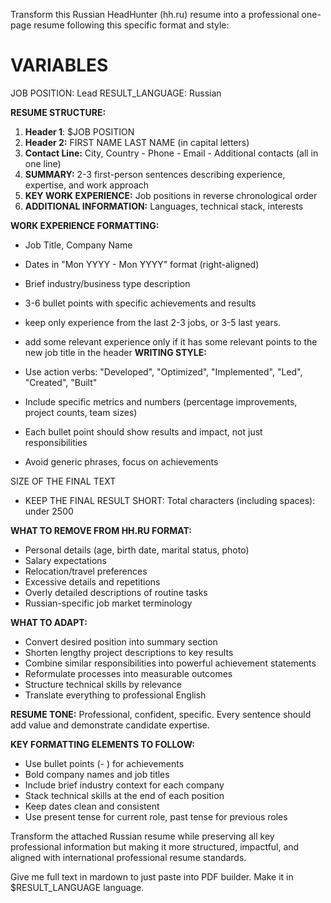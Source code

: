 Transform this Russian HeadHunter (hh.ru) resume into a professional one-page resume following this specific format and style:

# VARIABLES

JOB POSITION: Lead
RESULT_LANGUAGE: Russian

**RESUME STRUCTURE:**

1. **Header 1**: $JOB POSITION
2. **Header 2:** FIRST NAME LAST NAME (in capital letters)
3. **Contact Line:** City, Country - Phone - Email - Additional contacts (all in one line)
4. **SUMMARY:** 2-3 first-person sentences describing experience, expertise, and work approach
5. **KEY WORK EXPERIENCE:** Job positions in reverse chronological order
6. **ADDITIONAL INFORMATION:** Languages, technical stack, interests

**WORK EXPERIENCE FORMATTING:**

- Job Title, Company Name
- Dates in "Mon YYYY - Mon YYYY" format (right-aligned)
- Brief industry/business type description
- 3-6 bullet points with specific achievements and results
- keep only experience from the last 2-3 jobs, or 3-5 last years.
- add some relevant experience only if it has some relevant points to the new job title in the header
  **WRITING STYLE:**

- Use action verbs: "Developed", "Optimized", "Implemented", "Led", "Created", "Built"
- Include specific metrics and numbers (percentage improvements, project counts, team sizes)
- Each bullet point should show results and impact, not just responsibilities
- Avoid generic phrases, focus on achievements

SIZE OF THE FINAL TEXT

- KEEP THE FINAL RESULT SHORT: Total characters (including spaces): under 2500

**WHAT TO REMOVE FROM HH.RU FORMAT:**

- Personal details (age, birth date, marital status, photo)
- Salary expectations
- Relocation/travel preferences
- Excessive details and repetitions
- Overly detailed descriptions of routine tasks
- Russian-specific job market terminology

**WHAT TO ADAPT:**

- Convert desired position into summary section
- Shorten lengthy project descriptions to key results
- Combine similar responsibilities into powerful achievement statements
- Reformulate processes into measurable outcomes
- Structure technical skills by relevance
- Translate everything to professional English

**RESUME TONE:**
Professional, confident, specific. Every sentence should add value and demonstrate candidate expertise.

**KEY FORMATTING ELEMENTS TO FOLLOW:**

- Use bullet points (- ) for achievements
- Bold company names and job titles
- Include brief industry context for each company
- Stack technical skills at the end of each position
- Keep dates clean and consistent
- Use present tense for current role, past tense for previous roles

Transform the attached Russian resume while preserving all key professional information but making it more structured, impactful, and aligned with international professional resume standards.

Give me full text in mardown to just paste into PDF builder.
Make it in $RESULT_LANGUAGE language.
